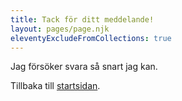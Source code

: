 ```yaml
---
title: Tack för ditt meddelande!
layout: pages/page.njk
eleventyExcludeFromCollections: true
---
```


Jag försöker svara så snart jag kan.

Tillbaka till [startsidan](/).
